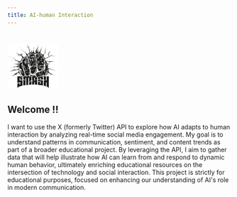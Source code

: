 ```yaml
---
title: AI-human Interaction
---
```


# <img src="imgs/smash.png" alt="HASHSMASH" style="height: 100px;"> 

## Welcome !!
I want to use the X (formerly Twitter) API to explore how AI adapts to human interaction by analyzing real-time social media engagement. My goal is to understand patterns in communication, sentiment, and content trends as part of a broader educational project. By leveraging the API, I aim to gather data that will help illustrate how AI can learn from and respond to dynamic human behavior, ultimately enriching educational resources on the intersection of technology and social interaction. This project is strictly for educational purposes, focused on enhancing our understanding of AI's role in modern communication.